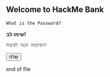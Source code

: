 ## Welcome to HackMe Bank


```shell
What is the Password?
```
**שימו לב!**
```shell
הסיסמה קשה לפיצוח!
```

 <script>
        function myFunction() {
            alert("Hello! I am an alert box!");
            window.location.href = './2';
        }
</script>
<button onclick="myFunction()">שלח</button>

 end of file